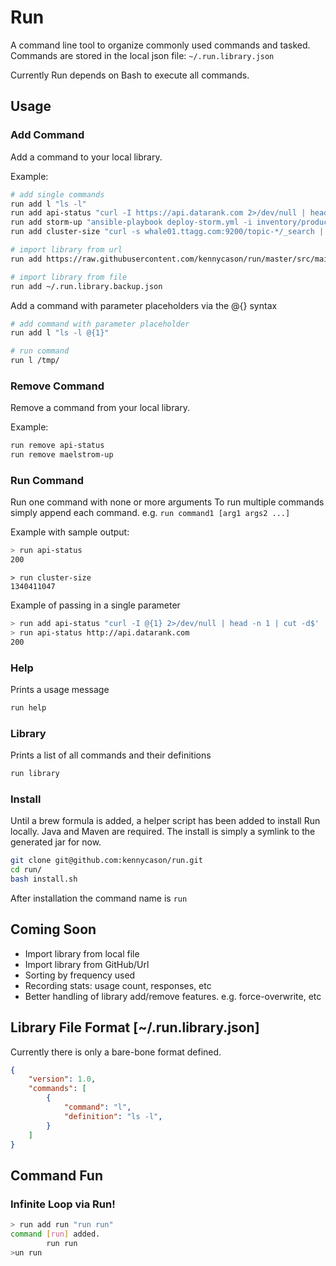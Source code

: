 Run
===

A command line tool to organize commonly used commands and tasked. Commands are stored in the local json file: `~/.run.library.json`

Currently Run depends on Bash to execute all commands.

## Usage

### Add Command

Add a command to your local library.

Example: 

```bash
# add single commands
run add l "ls -l"
run add api-status "curl -I https://api.datarank.com 2>/dev/null | head -n 1 | cut -d$' ' -f2"
run add storm-up "ansible-playbook deploy-storm.yml -i inventory/production -vvvv --private-key=keys/id_deployer -u deployer"
run add cluster-size "curl -s whale01.ttagg.com:9200/topic-*/_search | jq .hits.total"

# import library from url
run add https://raw.githubusercontent.com/kennycason/run/master/src/main/resources/com/kennycason/run/library/.run.library.sample.json

# import library from file
run add ~/.run.library.backup.json
```

Add a command with parameter placeholders via the @{} syntax
```bash
# add command with parameter placeholder 
run add l "ls -l @{1}"

# run command
run l /tmp/
```

### Remove Command

Remove a command from your local library.

Example: 

```bash
run remove api-status
run remove maelstrom-up
```

### Run Command

Run one command with none or more arguments To run multiple commands simply append each command. e.g. `run command1 [arg1 args2 ...]`

Example with sample output: 

```bash
> run api-status
200
```

```
> run cluster-size
1340411047
```

Example of passing in a single parameter
```bash
> run add api-status "curl -I @{1} 2>/dev/null | head -n 1 | cut -d$' ' -f2"
> run api-status http://api.datarank.com
200
```

### Help

Prints a usage message

```bash
run help
```

### Library

Prints a list of all commands and their definitions

```bash
run library
```

### Install

Until a brew formula is added, a helper script has been added to install Run locally. Java and Maven are required.
The install is simply a symlink to the generated jar for now.

```bash
git clone git@github.com:kennycason/run.git
cd run/
bash install.sh
```

After installation the command name is `run`

## Coming Soon

- Import library from local file
- Import library from GitHub/Url
- Sorting by frequency used
- Recording stats: usage count, responses, etc
- Better handling of library add/remove features. e.g. force-overwrite, etc


## Library File Format [~/.run.library.json]

Currently there is only a bare-bone format defined.

```json
{
    "version": 1.0,
    "commands": [
        {
            "command": "l",
            "definition": "ls -l",
        }
    ]
}
```

## Command Fun

### Infinite Loop via Run!

```bash
> run add run "run run"
command [run] added.
        run run
>un run
````